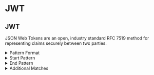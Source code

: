 <!-- WARNING: This README is generated automatically
-->
# JWT

## JWT

JSON Web Tokens are an open, industry standard RFC 7519 method for representing claims securely between two parties.

<details>
<summary>Pattern Format</summary>
<p>

```regex
e[A-Za-z0-9-_=]{14,}\.e[A-Za-z0-9-_=]{14,}\.?[A-Za-z0-9-_=]*
```

**Comments / Notes:**

- Current Version: v0.1
</p>
</details>


<details>
<summary>Start Pattern</summary>
<p>

```regex
[^0-9A-Za-z-_\\.]|\A
```

</p>
</details>
<details>
<summary>End Pattern</summary>
<p>

```regex
[^0-9A-Za-z-_\\.]|\z
```

</p>
</details>
<details>
<summary>Additional Matches</summary>
<p>
Add these additional matches to the [Secret Scanning Custom Pattern](https://docs.github.com/en/enterprise-cloud@latest/code-security/secret-scanning/defining-custom-patterns-for-secret-scanning#example-of-a-custom-pattern-specified-using-additional-requirements).


- Not Match: `(/|=)`

</p>
</details>